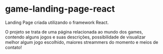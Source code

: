 # game-landing-page-react
Landing Page criada utilizando o framework React.

O projeto se trata de uma página relacionada ao mundo dos games, contendo alguns jogos e suas descrições, possibilidade de visualizar melhor algum jogo escolhido, 
maiores streammers do momento e meios de contato!
